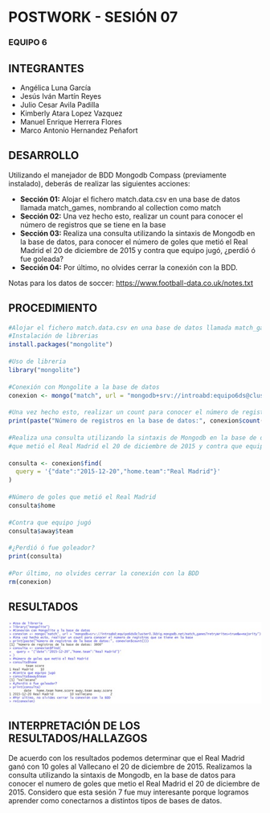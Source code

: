 #     POSTWORK - SESIÓN 07
### EQUIPO 6

## INTEGRANTES
- Angélica Luna García
- Jesús Iván Martín Reyes
- Julio Cesar Avila Padilla
- Kimberly Atara Lopez Vazquez
- Manuel Enrique Herrera Flores
- Marco Antonio Hernandez Peñafort


## DESARROLLO
Utilizando el manejador de BDD Mongodb Compass (previamente instalado), deberás de realizar las siguientes acciones:

- **Sección 01:** Alojar el fichero match.data.csv en una base de datos llamada match_games, nombrando al collection como match
- **Sección 02:** Una vez hecho esto, realizar un count para conocer el número de registros que se tiene en la base
- **Sección 03:** Realiza una consulta utilizando la sintaxis de Mongodb en la base de datos, para conocer el número de goles que metió el Real Madrid el 20 de diciembre de 2015 y contra que equipo jugó, ¿perdió ó fue goleada?
- **Sección 04:** Por último, no olvides cerrar la conexión con la BDD.

Notas para los datos de soccer: https://www.football-data.co.uk/notes.txt


## PROCEDIMIENTO

```R
#Alojar el fichero match.data.csv en una base de datos llamada match_games, nombrando al collection como match
#Instalación de librerias
install.packages("mongolite")

#Uso de libreria
library("mongolite")

#Conexión con Mongolite a la base de datos
conexion <- mongo("match", url = "mongodb+srv://introabd:equipo6ds@cluster0.3kbig.mongodb.net/match_games?retryWrites=true&w=majority")

#Una vez hecho esto, realizar un count para conocer el número de registros que se tiene en la base
print(paste("Número de registros en la base de datos:", conexion$count()))

#Realiza una consulta utilizando la sintaxis de Mongodb en la base de datos, para conocer el número de goles 
#que metió el Real Madrid el 20 de diciembre de 2015 y contra que equipo jugó, ¿perdió ó fue goleada?

consulta <- conexion$find(
  query = '{"date":"2015-12-20","home.team":"Real Madrid"}'
)

#Número de goles que metió el Real Madrid
consulta$home

#Contra que equipo jugó
consulta$away$team

#¿Perdió ó fue goleador?
print(consulta)

#Por último, no olvides cerrar la conexión con la BDD
rm(conexion)
```

## RESULTADOS
![](2.jpg)

## INTERPRETACIÓN DE LOS RESULTADOS/HALLAZGOS
De acuerdo con los resultados podemos determinar que el Real Madrid ganó con 10 goles al Vallecano el 20 de diciembre de 2015. Realizamos la consulta utilizando la sintaxis de Mongodb, en la base de datos para conocer el numero de goles que metio el Real Madrid el 20 de diciembre de 2015.
Considero que esta sesión 7 fue muy interesante porque logramos aprender como conectarnos a distintos tipos de bases de datos. 
